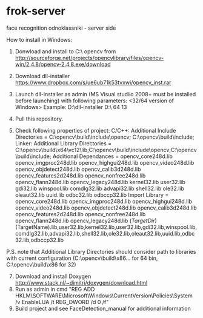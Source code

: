frok-server
===========

face recognition odnoklassniki - server side

How to install in Windows:
1) Donwload and install to C:\ opencv from http://sourceforge.net/projects/opencvlibrary/files/opencv-win/2.4.8/opencv-2.4.8.exe/download

2) Download dll-installer https://www.dropbox.com/s/ue6ub71k53tvxwi/opencv_inst.rar
3) Launch dll-installer as admin (MS Visual studiio 2008+ must be installed before launching) with following parameters:
<path to dll-installer> <32/64 version of Windows> <MS Visual studio version>
Example: D:\dll-installer D:\ 64 13

4) Pull this repository.
5) Check following properties of project:
C/C++: Additional Include Directories = C:\opencv\build\include\opencv; C:\opencv\build\include;
Linker:
Additional Library Directories = C:\opencv\build\x64\vc12\lib;C:\opencv\build\include\opencv;C:\opencv\build\include;
Additional Dependances = opencv_core248d.lib opencv_imgproc248d.lib opencv_highgui248d.lib opencv_video248d.lib opencv_objdetect248d.lib opencv_calib3d248d.lib opencv_features2d248d.lib opencv_nonfree248d.lib opencv_flann248d.lib opencv_legacy248d.lib kernel32.lib user32.lib gdi32.lib winspool.lib comdlg32.lib advapi32.lib shell32.lib ole32.lib oleaut32.lib uuid.lib odbc32.lib odbccp32.lib
Import Library = opencv_core248d.lib opencv_imgproc248d.lib opencv_highgui248d.lib opencv_video248d.lib opencv_objdetect248d.lib opencv_calib3d248d.lib opencv_features2d248d.lib opencv_nonfree248d.lib opencv_flann248d.lib opencv_legacy248d.lib $(TargetDir)$(TargetName).lib,user32.lib,kernel32.lib,user32.lib,gdi32.lib,winspool.lib,comdlg32.lib,advapi32.lib,shell32.lib,ole32.lib,oleaut32.lib,uuid.lib,odbc32.lib,odbccp32.lib


P.S. note that Additional Library Directories should consider path to libraries with current configuration (C:\opencv\build\x86... for 64 bin, C:\opencv\build\x86 for 32)

7) Download and install Doxygen http://www.stack.nl/~dimitri/doxygen/download.html
6) Run as admin in cmd
 "REG ADD HKLM\SOFTWARE\Microsoft\Windows\CurrentVersion\Policies\System /v EnableLUA /t REG_DWORD /d 0 /f"
7) Build project and see FaceDetection_manual for additional information